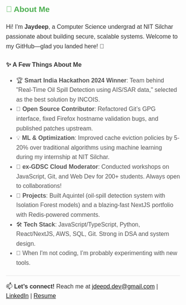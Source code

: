 <div style="font-family: 'Arial', sans-serif; max-width: 800px; margin: 0 auto; padding: 20px; line-height: 1.6;">
  <h2 style="color: #4CAF50;">👋 About Me</h2>
  <p style="font-size: 16px; color: #333;">Hi! I'm <strong>Jaydeep</strong>, a Computer Science undergrad at NIT Silchar passionate about building secure, scalable systems. Welcome to my GitHub—glad you landed here! 🚀</p>

  <h3 style="color: #333;">✨ A Few Things About Me</h3>
  <ul style="font-size: 16px; color: #555;">
    <li>🏆 <strong>Smart India Hackathon 2024 Winner</strong>: Team behind "Real-Time Oil Spill Detection using AIS/SAR data," selected as the best solution by INCOIS.</li>
    <li>🔧 <strong>Open Source Contributor</strong>: Refactored Git’s GPG interface, fixed Firefox hostname validation bugs, and published patches upstream.</li>
    <li>💡 <strong>ML & Optimization</strong>: Improved cache eviction policies by 5-20% over traditional algorithms using machine learning during my internship at NIT Silchar.</li>
    <li>🤝 <strong>ex-GDSC Cloud Moderator</strong>: Conducted workshops on JavaScript, Git, and Web Dev for 200+ students. Always open to collaborations!</li>
    <li>🚀 <strong>Projects</strong>: Built Aquintel (oil-spill detection system with Isolation Forest models) and a blazing-fast NextJS portfolio with Redis-powered comments.</li>
    <li>🛠️ <strong>Tech Stack</strong>: JavaScript/TypeScript, Python, React/NextJS, AWS, SQL, Git. Strong in DSA and system design.</li>
    <li>💖 When I'm not coding, I’m probably experimenting with new tools.</li>
  </ul>

  <p style="font-size: 16px; color: #333; border-top: 2px solid #eee; padding-top: 15px; margin-top: 20px;">
    📫 <strong>Let’s connect!</strong> Reach me at <a href="mailto:jdeepd.dev@gmail.com">jdeepd.dev@gmail.com</a> | 
    <a href="https://linkedin.com/in/jdeepd">LinkedIn</a> | 
    <a href="https://drive.google.com/file/d/1uARDiv2rlOX4P4qSQhS4oRjWaC9O5NH1/view">Resume</a>
  </p>
</div>
